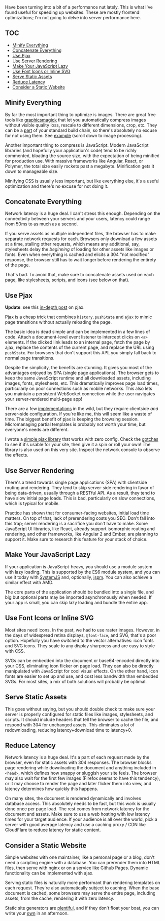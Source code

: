 Have been turning into a bit of a performance nut lately. This is what I've
found useful for speeding up websites. These are mostly frontend optimizations;
I'm not going to delve into server performance here.

## TOC

* [Minify Everything](#minify-everything)
* [Concatenate Everything](#concatenate-everything)
* [Use Pjax](#use-pjax)
* [Use Server Rendering](#use-server-rendering)
* [Make Your JavaScript Lazy](#make-your-javascript-lazy)
* [Use Font Icons or Inline SVG](#use-font-icons-or-inline-svg)
* [Serve Static Assets](#serve-static-assets)
* [Reduce Latency](#reduce-latency)
* [Consider a Static Website](#consider-a-static-website)

## Minify Everything

By far the most important thing to optimize is images. There are great free tools like [graphicsmagick](http://www.graphicsmagick.org) that let you automatically compress images without visible quality loss, rescale to different dimensions, crop, etc. They can be a [part](https://github.com/scalableminds/gulp-image-resize) of your standard build chain, so there's absolutely no excuse for not using them. See [example](https://github.com/mitranim/stylific/blob/master/gulpfile.js) (scroll down to image processing).

Another important thing to compress is JavaScript. Modern JavaScript libraries
(and hopefully your application's code) tend to be richly commented, bloating
the source size, with the expectation of being minified for production use. With
massive frameworks like Angular, React, or Polymer, the total size easily
rockets past a megabyte. Minification gets it down to manageable size.

Minifying CSS is usually less important, but like everything else, it's a
useful optimization and there's no excuse for not doing it.

## Concatenate Everything

Network latency is a huge deal. I can't stress this enough. Depending on the
connectivity between your servers and your users, latency could range from 50ms
to as much as a second.

If you serve assets as multiple independent files, the browser has to make
separate network requests for each. Browsers only download a few assets at a
time, stalling other requests, which means any additional, say, stylesheets
delay the _beginning_ of loading for other assets like images or fonts. Even
when everything is cached and elicits a 304 "not modified" response, the browser
still has to wait longer before rendering the entirety of the page.

That's bad. To avoid that, make sure to concatenate assets used on each page,
like stylesheets, scripts, and icons (see below on that).

## Use Pjax

**Update**: see this [in-depth post](/posts/cheating-for-performance-pjax) on pjax.

Pjax is a cheap trick that combines `history.pushState` and `ajax` to mimic page
transitions without actually reloading the page.

The basic idea is dead simple and can be implemented in a few lines of code.
Attach a document-level event listener to intercept clicks on `<a>` elements. If
the clicked link leads to an internal page, fetch the page by ajax, replace the
contents of the current page, and replace the URL using `pushState`. For
browsers that don't support this API, you simply fall back to normal page
transitions.

Despite the simplicity, the benefits are stunning. It gives you most of the
advantages enjoyed by SPA (single page applications). The browser gets to keep
the same JavaScript runtime and all downloaded assets, including images, fonts,
stylesheets, etc. This dramatically improves page load times, particularly on
poor connections such as mobile networks. This also lets you maintain a
persistent WebSocket connection while the user navigates your server-rendered
multi-page app!

There are a few [implementations](https://github.com/defunkt/jquery-pjax) in the wild, but they require clientside _and_ server-side configuration. If you're like me, this will seem like a waste of time. The biggest benefit of pjax is keeping the browsing session. Micromanaging partial templates is probably not worth your time, but everyone's needs are different.

I wrote a [simple pjax library](https://github.com/mitranim/simple-pjax) that works with zero config. Check the [gotchas](https://github.com/mitranim/simple-pjax#gotchas) to see if it's usable for your site, then give it a spin or roll your own! The library is also used on this very site. Inspect the network console to observe the effects.

## Use Server Rendering

There's a trend towards single page applications (SPA) with clientside routing
and rendering. They tend to skip server-side rendering in favor of being
data-driven, usually through a RESTful API. As a result, they tend to have slow
initial page loads. This is bad, particularly on slow connections, which is
typical for mobile.

Practice has shown that for consumer-facing websites, initial load time matters.
On top of that, lack of prerendering costs you SEO. Don't fall into this trap;
server rendering is a sacrifice you don't have to make. Some JavaScript UI
libraries, like React, already support isomorphic routing and rendering, and
other frameworks, like Angular 2 and Ember, are planning to support it. Make
sure to research this feature for your stack of choice.

## Make Your JavaScript Lazy

If your application is JavaScript-heavy, you should use a module system with lazy loading. This is supported by the ES6 module system, and you can use it today with [SystemJS](https://github.com/systemjs/systemjs) and, optionally, [jspm](https://jspm.io). You can also achieve a similar effect with AMD.

The core parts of the application should be bundled into a single file, and big but optional parts may be imported asynchronously when needed. If your app is small, you can skip lazy loading and bundle the entire app.

## Use Font Icons or Inline SVG

Most sites need icons. In the past, we had to use raster images. However, in the
days of widespread retina displays, `@font-face`, and SVG, that's a poor option.
Hopefully you have switched to the vector alternatives: icon fonts and SVG
icons. They scale to any display sharpness and are easy to style with CSS.

SVGs can be embedded into the document or base64-encoded directly into your CSS,
eliminating icon flicker on page load. They can also be directly manipulated
with JavaScript for cool visual effects. On the other hand, icon fonts are
easier to set up and use, and cost less bandwidth than embedded SVGs. For most
sites, a mix of both solutions will probably be optimal.

## Serve Static Assets

This goes without saying, but you should double check to make sure your server
is properly configured for static files like images, stylesheets, and scripts.
It should include headers that tell the browser to cache the file, and respond
with 304 for unchanged assets. This eliminates a lot of redownloading, reducing
latency+download time to latency+0.

## Reduce Latency

Network latency is a huge deal. It's a part of each request made by the browser,
even for static assets with 304 responses. The browser blocks page rendering
while downloading the document and anything included in `<head>`, which defines
how snappy or sluggish your site feels. The browser may also wait for the first
few images (Firefox seems to have this tendency), or it may choose to render the
page and later flicker them into view, and latency determines how quickly this
happens.

On many sites, the document is rendered dynamically and involves database
access. This absolutely needs to be fast, but this work is usually done once per
page load. The rest comes from network latency for the document and assets. Make
sure to use a web hosting with low latency times for your target audience. If
your audience is all over the world, pick a server with good average latency and
use a caching proxy / CDN like CloudFlare to reduce latency for static content.

## Consider a Static Website

Simple websites with one maintainer, like a personal page or a blog, don't need a scripting engine with a database. You can prerender them into HTML files, then serve with nginx or on a service like Github Pages. Dynamic functionality can be implemented with ajax.

Serving static files is naturally more performant than rendering templates on each request. They're also automatically subject to caching. When the base document is cached, some browsers may serve the entire page, including assets, from the cache, rendering it with zero latency.

Static site generators are [plentiful](https://www.staticgen.com), and if they don't float your boat, you can write your [own](https://github.com/mitranim/mitranim.github.io) in an afternoon.
